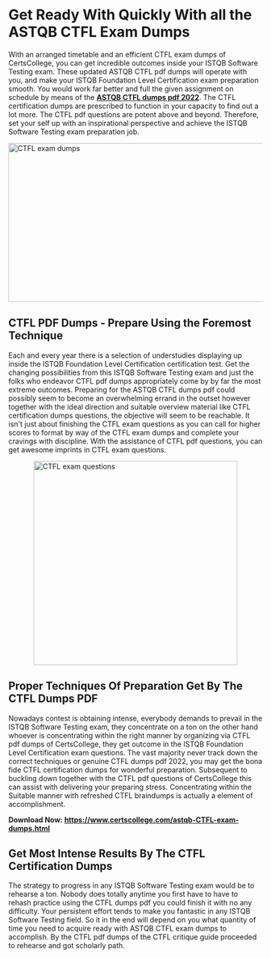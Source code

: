 <h1><strong>Get Ready With Quickly With all the ASTQB CTFL Exam Dumps&nbsp;</strong></h1>
<p><span style="font-weight: 400;">With an arranged timetable and an efficient  CTFL exam dumps of CertsCollege, you can get incredible outcomes inside your ISTQB Software Testing exam. These updated ASTQB CTFL pdf dumps will operate with you, and make your ISTQB Foundation Level Certification exam preparation smooth. You would work far better and full the given assignment on schedule by means of the <strong><a href="https://www.certscollege.com/astqb-CTFL-exam-dumps.html">ASTQB CTFL dumps pdf 2022</a></strong>. The CTFL certification dumps are prescribed to function in your capacity to find out a lot more. The  CTFL pdf questions are potent above and beyond. Therefore, set your self up with an inspirational perspective and achieve the ISTQB Software Testing exam preparation job.&nbsp;</span></p>
<p><span style="font-weight: 400;"><img style="display: block; margin-left: auto; margin-right: auto;" src="https://i.ibb.co/CPDK3ps/Yellow-and-Blue-Initiative-Blog-Banner.png" alt="CTFL exam dumps" width="559" height="315" /></span></p>
<h2><strong>CTFL PDF Dumps - Prepare Using the Foremost Technique</strong></h2>
<p><span style="font-weight: 400;">Each and every year there is a selection of understudies displaying up inside the ISTQB Foundation Level Certification certification test. Get the changing possibilities from this ISTQB Software Testing exam and just the folks who endeavor CTFL pdf dumps appropriately come by by far the most extreme outcomes. Preparing for the ASTQB CTFL dumps pdf could possibly seem to become an overwhelming errand in the outset however together with the ideal direction and suitable overview material like CTFL certification dumps questions, the objective will seem to be reachable. It isn't just about finishing the CTFL exam questions as you can call for higher scores to format by way of the CTFL exam dumps and complete your cravings with discipline. With the assistance of CTFL pdf questions, you can get awesome imprints in CTFL exam questions.</span></p>
<p><span style="font-weight: 400;"><a href="https://tinyurl.com/y7xxt6ou"><img style="display: block; margin-left: auto; margin-right: auto;" src="https://i.ibb.co/9tMrhdY/Teacher-Appreciation-Invitation.png" alt="CTFL exam questions " width="404" height="404" /></a></span></p>
<h2><strong>Proper Techniques Of Preparation Get By The CTFL Dumps PDF</strong></h2>
<p><span style="font-weight: 400;">Nowadays contest is obtaining intense, everybody demands to prevail in the ISTQB Software Testing exam, they concentrate on a ton on the other hand whoever is concentrating within the right manner by organizing via CTFL pdf dumps of CertsCollege, they get outcome in the ISTQB Foundation Level Certification exam questions. The vast majority never track down the correct techniques or genuine CTFL dumps pdf 2022, you may get the bona fide CTFL certification dumps for wonderful preparation. Subsequent to buckling down together with the  CTFL pdf questions of CertsCollege this can assist with delivering your preparing stress. Concentrating within the Suitable manner with refreshed CTFL braindumps is actually a element of accomplishment.</span></p>
<p><span style="font-weight: 400;"><strong>Download Now: <a href="https://www.certscollege.com/astqb-CTFL-exam-dumps.html">https://www.certscollege.com/astqb-CTFL-exam-dumps.html</a></strong></span></p>
<h2><strong>Get Most Intense Results By The CTFL Certification Dumps</strong></h2>
<p><span style="font-weight: 400;">The strategy to progress in any ISTQB Software Testing exam would be to rehearse a ton. Nobody does totally anytime you first have to have to rehash practice using the CTFL dumps pdf you could finish it with no any difficulty. Your persistent effort tends to make you fantastic in any ISTQB Software Testing field. So it in the end will depend on you what quantity of time you need to acquire ready with ASTQB CTFL exam dumps to accomplish. By the CTFL pdf dumps of the CTFL critique guide proceeded to rehearse and got scholarly path.</span></p>
